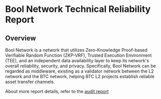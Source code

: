 # Bool Network Technical Reliability Report

## Overview

Bool Network is a network that utilizes Zero-Knowledge Proof-based Verifiable Random Function (ZKP-VRF), Trusted Execution Environment (TEE), and an independent data availability layer to keep its network's overall reliability, security, and privacy. Specifically, Bool Network can be regarded as middleware, existing as a validator network between the L2 network and the BTC network, helping BTC L2 projects establish reliable asset transfer channels.

About more report details, refer to the [audit report](./Bool%20Network%20Technical%20Reliability%20Report.pdf)